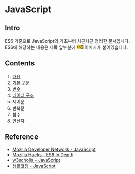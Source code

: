# JavaScript

## Intro
ES6 기준으로 JavaScript의 기초부터 차근차근 정리한 문서입니다.  
ES6에 해당하는 내용은 제목 앞부분에 <img src="./image/es6.png" height="13" title="ECMAScript6"> 이미지가 붙어있습니다.

## Contents
1. [개요](https://github.com/ryum91/commit/blob/master/JavaScript/content/01-intro.ko_KR.md)
2. [기본 구문](https://github.com/ryum91/commit/blob/master/JavaScript/content/02-sentence.ko_KR.md)
3. [변수](https://github.com/ryum91/commit/blob/master/JavaScript/content/03-variable.ko_KR.md)
4. [데이터 구조](https://github.com/ryum91/commit/blob/master/JavaScript/content/04-datastructure.ko_KR.md)
5. 제어문
6. 반복문
7. 함수
8. 연산자

## Reference
* [Mozilla Developer Network - JavaScript](https://developer.mozilla.org/ko/docs/Web/JavaScript)
* [Mozilla Hacks - ES6 In Depth](https://developer.mozilla.org/ko/docs/Web/JavaScript)
* [w3scholls - JavaScript](http://www.w3schools.com/js/default.asp)
* [생활코딩 - JavaScript](https://opentutorials.org/course/743)